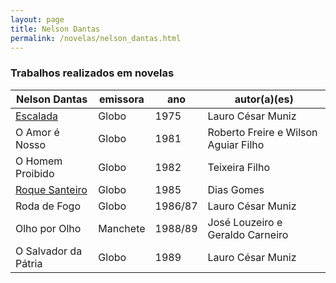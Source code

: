 ```yaml
---
layout: page
title: Nelson Dantas
permalink: /novelas/nelson_dantas.html
---
```


### Trabalhos realizados em novelas

Nelson Dantas | emissora | ano | autor(a)(es)
------------- | -------- | --- | ------------
[Escalada](/novelas/escalada.html) | Globo | 1975 | Lauro César Muniz
O Amor é Nosso | Globo | 1981 | Roberto Freire e Wilson Aguiar Filho
O Homem Proibido | Globo | 1982 | Teixeira Filho
[Roque Santeiro](/novelas/roque_santeiro.html) | Globo | 1985 | Dias Gomes
Roda de Fogo | Globo | 1986/87 | Lauro César Muniz
Olho por Olho | Manchete | 1988/89 | José Louzeiro e Geraldo Carneiro
O Salvador da Pátria | Globo | 1989 | Lauro César Muniz